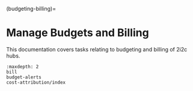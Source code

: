 (budgeting-billing)=
# Manage Budgets and Billing

This documentation covers tasks relating to budgeting and billing of 2i2c hubs.

```{toctree}
:maxdepth: 2
bill
budget-alerts
cost-attribution/index
```
